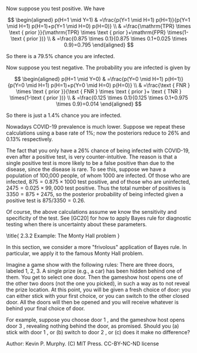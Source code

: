 Now suppose you test positive. We have

$$
\begin{aligned}
p(H=1 \mid Y=1) & =\frac{p(Y=1 \mid H=1) p(H=1)}{p(Y=1 \mid H=1) p(H=1)+p(Y=1 \mid H=0) p(H=0)} \\
& =\frac{\mathrm{TPR} \times \text { prior }}{\mathrm{TPR} \times \text { prior }+\mathrm{FPR} \times(1-\text { prior })} \\
& =\frac{0.875 \times 0.1}{0.875 \times 0.1+0.025 \times 0.9}=0.795
\end{aligned}
$$

So there is a $79.5 \%$ chance you are infected.

Now suppose you test negative. The probability you are infected is given by

$$
\begin{aligned}
p(H=1 \mid Y=0) & =\frac{p(Y=0 \mid H=1) p(H=1)}{p(Y=0 \mid H=1) p(H=1)+p(Y=0 \mid H=0) p(H=0)} \\
& =\frac{\text { FNR } \times \text { prior }}{\text { FNR } \times \text { prior }+ \text { TNR } \times(1-\text { prior })} \\
& =\frac{0.125 \times 0.1}{0.125 \times 0.1+0.975 \times 0.9}=0.014
\end{aligned}
$$

So there is just a $1.4 \%$ chance you are infected.

Nowadays COVID-19 prevalence is much lower. Suppose we repeat these calculations using a base rate of $1 \%$; now the posteriors reduce to $26 \%$ and $0.13 \%$ respectively.

The fact that you only have a $26 \%$ chance of being infected with COVID-19, even after a positive test, is very counter-intuitive. The reason is that a single positive test is more likely to be a false positive than due to the disease, since the disease is rare. To see this, suppose we have a population of 100,000 people, of whom 1000 are infected. Of those who are infected, $875=0.875 \times 1000$ test positive, and of those who are uninfected, $2475=0.025 \times 99,000$ test positive. Thus the total number of positives is $3350=875+2475$, so the posterior probability of being infected given a positive test is $875 / 3350=0.26$.

Of course, the above calculations assume we know the sensitivity and specificity of the test. See [GC20] for how to apply Bayes rule for diagnostic testing when there is uncertainty about these parameters.

\title{
2.3.2 Example: The Monty Hall problem
}

In this section, we consider a more "frivolous" application of Bayes rule. In particular, we apply it to the famous Monty Hall problem.

Imagine a game show with the following rules: There are three doors, labeled 1, 2, 3. A single prize (e.g., a car) has been hidden behind one of them. You get to select one door. Then the gameshow host opens one of the other two doors (not the one you picked), in such a way as to not reveal the prize location. At this point, you will be given a fresh choice of door: you can either stick with your first choice, or you can switch to the other closed door. All the doors will then be opened and you will receive whatever is behind your final choice of door.

For example, suppose you choose door 1 , and the gameshow host opens door 3 , revealing nothing behind the door, as promised. Should you (a) stick with door 1 , or (b) switch to door 2 , or (c) does it make no difference?

Author: Kevin P. Murphy. (C) MIT Press. CC-BY-NC-ND license